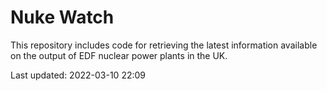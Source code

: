 # Nuke Watch

This repository includes code for retrieving the latest information available on the output of EDF nuclear power plants in the UK.

Last updated: 2022-03-10 22:09